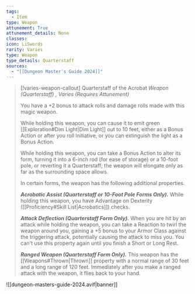 ```yaml
---
tags:
  - Item
type: Weapon
attunement: True
attunement_details: None
classes:
icon: LiSwords
rarity: Varies
type: Weapon
type_details: Quarterstaff
sources: 
  - "[[Dungeon Master's Guide 2024]]"
---
```

>[!varies-weapon-callout] Quarterstaff of the Acrobat
>_Weapon (Quarterstaff) , Varies (Requires Attunement)_
>
>You have a +2 bonus to attack rolls and damage rolls made with this magic weapon.
>
>While holding this weapon, you can cause it to emit green [[Exploration#Dim Light\|Dim Light]] out to 10 feet, either as a Bonus Action or after you roll Initiative, or you can extinguish the light as a Bonus Action.
>
>While holding this weapon, you can take a Bonus Action to alter its form, turning it into a 6-inch rod (for ease of storage) or a 10-foot pole, or reverting it a Quarterstaff; the weapon will elongate only as far as the surrounding space allows.
>
>In certain forms, the weapon has the following additional properties.
>
>**_Acrobatic Assist (Quarterstaff or 10-Foot Pole Forms Only)._** While holding this weapon, you have Advantage on Dexterity ([[Proficiency#Skill List\|Acrobatics]]) checks.
>
>**_Attack Deflection (Quarterstaff Form Only)._** When you are hit by an attack while holding the weapon, you can take a Reaction to twirl the weapon around you, gaining a +5 bonus to your Armor Class against the triggering attack, potentially causing the attack to miss you. You can't use this property again until you finish a Short or Long Rest.
>
>**_Ranged Weapon (Quarterstaff Form Only)._** This weapon has the [[Weapons#Thrown\|Thrown]] property with a normal range of 30 feet and a long range of 120 feet. Immediately after you make a ranged attack with the weapon, it flies back to your hand.
>


![[dungeon-masters-guide-2024.avif|banner]]